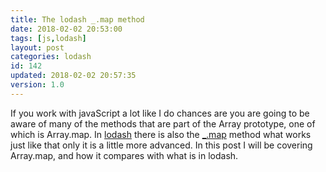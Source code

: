 ```yaml
---
title: The lodash _.map method
date: 2018-02-02 20:53:00
tags: [js,lodash]
layout: post
categories: lodash
id: 142
updated: 2018-02-02 20:57:35
version: 1.0
---
```


If you work with javaScript a lot like I do chances are you are going to be aware of many of the methods that are part of the Array prototype, one of which is Array.map. In [lodash](https://lodash.com/) there is also the [\_.map](https://lodash.com/docs/4.17.4#map) method what works just like that only it is a little more advanced. In this post I will be covering Array.map, and how it compares with what is in lodash.

<!-- more -->
